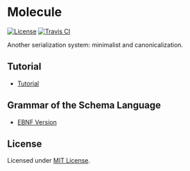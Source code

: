 # Molecule

[![License]](#license)
[![Travis CI]](https://travis-ci.com/yangby-cryptape/molecule)

Another serialization system: minimalist and canonicalization.

[License]: https://img.shields.io/badge/License-MIT-blue.svg
[Travis CI]: https://img.shields.io/travis/com/yangby-cryptape/molecule.svg

## Tutorial

- [Tutorial](docs/tutorial.md)

## Grammar of the Schema Language

- [EBNF Version](grammar/grammar.ebnf)

## License

Licensed under [MIT License].

[MIT License]: LICENSE
